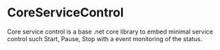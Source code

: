 # CoreServiceControl
Core service control is a base .net core library to embed minimal service control such 
Start, Pause, Stop with a event monitoring of the status.
